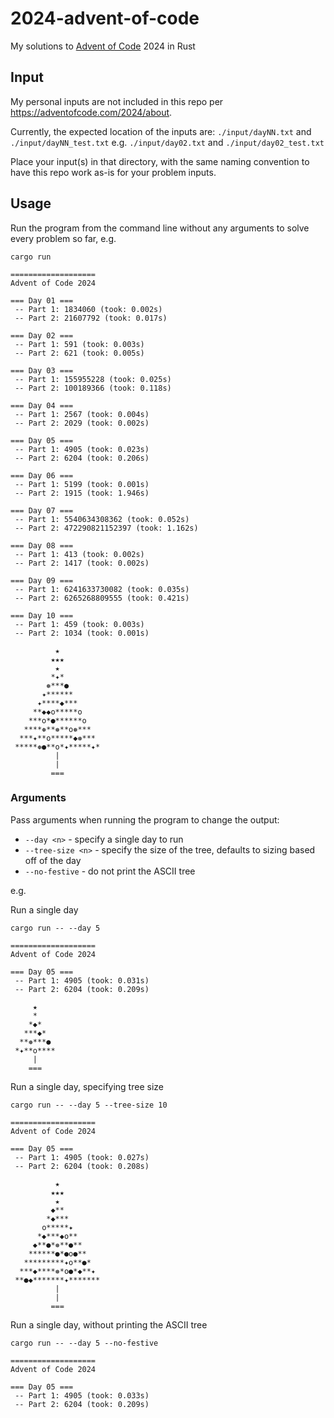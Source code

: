 # 2024-advent-of-code

My solutions to [Advent of Code](https://adventofcode.com/) 2024 in Rust

## Input

My personal inputs are not included in this repo per https://adventofcode.com/2024/about.

Currently, the expected location of the inputs are: `./input/dayNN.txt` and `./input/dayNN_test.txt`
e.g. `./input/day02.txt` and `./input/day02_test.txt`

Place your input(s) in that directory, with the same naming convention to have this repo work as-is for your problem inputs.

## Usage

Run the program from the command line without any arguments to solve every problem so far, e.g.

```
cargo run
```

```
===================
Advent of Code 2024

=== Day 01 ===
 -- Part 1: 1834060 (took: 0.002s)
 -- Part 2: 21607792 (took: 0.017s)

=== Day 02 ===
 -- Part 1: 591 (took: 0.003s)
 -- Part 2: 621 (took: 0.005s)

=== Day 03 ===
 -- Part 1: 155955228 (took: 0.025s)
 -- Part 2: 100189366 (took: 0.118s)

=== Day 04 ===
 -- Part 1: 2567 (took: 0.004s)
 -- Part 2: 2029 (took: 0.002s)

=== Day 05 ===
 -- Part 1: 4905 (took: 0.023s)
 -- Part 2: 6204 (took: 0.206s)

=== Day 06 ===
 -- Part 1: 5199 (took: 0.001s)
 -- Part 2: 1915 (took: 1.946s)

=== Day 07 ===
 -- Part 1: 5540634308362 (took: 0.052s)
 -- Part 2: 472290821152397 (took: 1.162s)

=== Day 08 ===
 -- Part 1: 413 (took: 0.002s)
 -- Part 2: 1417 (took: 0.002s)

=== Day 09 ===
 -- Part 1: 6241633730082 (took: 0.035s)
 -- Part 2: 6265268809555 (took: 0.421s)

=== Day 10 ===
 -- Part 1: 459 (took: 0.003s)
 -- Part 2: 1034 (took: 0.001s)

          ★
         ★★★
          ★
         *✦*
        ❅***●
       ✦******
      ✦****◆***
     **◆◆o*****o
    ***o*●******o
   ****❅**❅**o❅***
  ***✦**o*****◆❅***
 *****❅●**o*✦*****✦*
          |
          |
         ===
```

### Arguments

Pass arguments when running the program to change the output:

- `--day <n>` - specify a single day to run
- `--tree-size <n>` - specify the size of the tree, defaults to sizing based off of the day
- `--no-festive` - do not print the ASCII tree

e.g.

Run a single day

```
cargo run -- --day 5
```

```
===================
Advent of Code 2024

=== Day 05 ===
 -- Part 1: 4905 (took: 0.031s)
 -- Part 2: 6204 (took: 0.209s)

     ★
     *
    *◆*
   ***◆*
  **❅***●
 *✦**o****
     |
    ===
```

Run a single day, specifying tree size

```
cargo run -- --day 5 --tree-size 10
```

```
===================
Advent of Code 2024

=== Day 05 ===
 -- Part 1: 4905 (took: 0.027s)
 -- Part 2: 6204 (took: 0.208s)

          ★
         ★★★
          ★
         ◆**
        *◆***
       o*****✦
      *◆***◆o**
     ◆**●*❅**●**
    ******●*●o●**
   *********✦o**●*
  ***◆****❅*o●*◆**✦
 **●◆*******✦*******
          |
          |
         ===
```

Run a single day, without printing the ASCII tree

```
cargo run -- --day 5 --no-festive
```

```
===================
Advent of Code 2024

=== Day 05 ===
 -- Part 1: 4905 (took: 0.033s)
 -- Part 2: 6204 (took: 0.209s)
```
